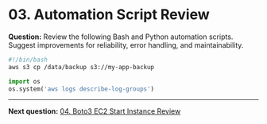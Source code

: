# 03. Automation Script Review

**Question:** Review the following Bash and Python automation scripts. Suggest improvements for reliability, error handling, and maintainability.

```bash
#!/bin/bash
aws s3 cp /data/backup s3://my-app-backup
```

```python
import os
os.system('aws logs describe-log-groups')
```

---

**Next question:** [04. Boto3 EC2 Start Instance Review](04_boto3_ec2_start_instance_review.md)
